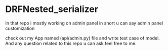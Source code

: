 # DRFNested_serializer

In that repo i mostly working on admin panel in short u can say admin panel customization

check out my App named (api/admin.py) file
and write test case of model.
And any question related to this repo u can ask feel free to me.
